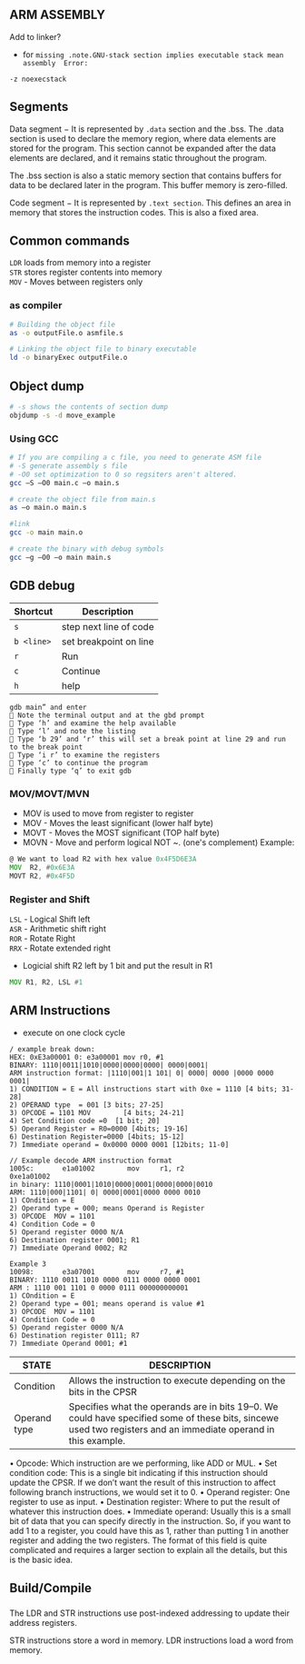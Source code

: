 ## ARM ASSEMBLY

Add to linker?
* for ```missing .note.GNU-stack section implies executable stack mean assembly  Error: ```
```
-z noexecstack
```

## Segments
Data segment − It is represented by ```.data``` section and the .bss. The .data section is used to declare the memory region, where data elements are stored for the program. This section cannot be expanded after the data elements are declared, and it remains static throughout the program. <br>

The .bss section is also a static memory section that contains buffers for data to be declared later in the program. This buffer memory is zero-filled. <br>

Code segment − It is represented by ```.text section```. This defines an area in memory that stores the instruction codes. This is also a fixed area.

## Common commands
```LDR``` loads from memory into a register </br>
```STR``` stores register contents into memory </br>
```MOV``` - Moves between registers only

### as compiler
```sh
# Building the object file
as -o outputFile.o asmfile.s

# Linking the object file to binary executable
ld -o binaryExec outputFile.o
```

## Object dump

```sh
# -s shows the contents of section dump
objdump -s -d move_example
```

### Using GCC 
```sh
# If you are compiling a c file, you need to generate ASM file
# -S generate assembly s file
# -O0 set optimization to 0 so regsiters aren't altered.
gcc –S –O0 main.c –o main.s

# create the object file from main.s
as –o main.o main.s

#link
gcc -o main main.o

# create the binary with debug symbols
gcc –g –O0 –o main main.s
```

## GDB debug 
| Shortcut | Description |
| -------- | ----------- |
| ```s``` | step next line of code |
| ```b <line>``` | set breakpoint on line |
| ```r``` | Run |
| ```c``` | Continue |
| ```h``` | help |
```
gdb main” and enter
 Note the terminal output and at the gbd prompt
 Type ‘h’ and examine the help available
 Type ‘l’ and note the listing
 Type ‘b 29’ and ‘r’ this will set a break point at line 29 and run to the break point
 Type ‘i r’ to examine the registers
 Type ‘c’ to continue the program
 Finally type ‘q’ to exit gdb

```




### MOV/MOVT/MVN
* MOV is used to move from register to register
* MOV - Moves the least significant (lower half byte)
* MOVT - Moves the MOST significant (TOP half byte)
* MOVN - Move and perform logical NOT ~. (one's complement)
Example:
```asm
@ We want to load R2 with hex value 0x4F5D6E3A
MOV  R2, #0x6E3A
MOVT R2, #0x4F5D
```

### Register and Shift
```LSL``` - Logical Shift left <br/>
```ASR``` - Arithmetic shift right <br/>
```ROR``` - Rotate Right<br/>
```RRX``` - Rotate extended right<br/>

* Logicial shift R2 left by 1 bit and put the result in R1
```asm
MOV R1, R2, LSL #1
```


## ARM Instructions
* execute on one clock cycle
```
/ example break down:
HEX: 0xE3a00001 0: e3a00001 mov r0, #1
BINARY: 1110|0011|1010|0000|0000|0000| 0000|0001|
ARM instruction format: |1110|001|1 101| 0| 0000| 0000 |0000 0000 0001|  
1) CONDITION = E = All instructions start with 0xe = 1110 [4 bits; 31-28]
2) OPERAND type  = 001 [3 bits; 27-25]
3) OPCODE = 1101 MOV 		[4 bits; 24-21]
4) Set Condition code =0  [1 bit; 20]
5) Operand Register = R0=0000 [4bits; 19-16]
6) Destination Register=0000 [4bits; 15-12]
7) Immediate operand = 0x0000 0000 0001 [12bits; 11-0]

// Example decode ARM instruction format
1005c:       e1a01002        mov     r1, r2
0xe1a01002
in binary: 1110|0001|1010|0000|0001|0000|0000|0010
ARM: 1110|000|1101| 0| 0000|0001|0000 0000 0010
1) COndition = E
2) Operand type = 000; means Operand is Register
3) OPCODE  MOV = 1101
4) Condition Code = 0
5) Operand register 0000 N/A
6) Destination register 0001; R1
7) Immediate Operand 0002; R2

Example 3
10098:       e3a07001        mov     r7, #1
BINARY: 1110 0011 1010 0000 0111 0000 0000 0001
ARM : 1110 001 1101 0 0000 0111 000000000001
1) COndition = E
2) Operand type = 001; means operand is value #1
3) OPCODE  MOV = 1101
4) Condition Code = 0
5) Operand register 0000 N/A
6) Destination register 0111; R7
7) Immediate Operand 0001; #1
```
| STATE | DESCRIPTION |
| ------- |-------------|
| Condition | Allows the instruction to execute depending on the bits in the CPSR |
| Operand type| Specifies what the operands are in bits 19–0. We could have specified some of these bits, sincewe used two registers and an immediate operand in this example. |
• Opcode: Which instruction are we performing, like
ADD or MUL.
• Set condition code: This is a single bit indicating if this
instruction should update the CPSR. If we don’t want
the result of this instruction to affect following branch
instructions, we would set it to 0.
• Operand register: One register to use as input.
• Destination register: Where to put the result of
whatever this instruction does.
• Immediate operand: Usually this is a small bit of
data that you can specify directly in the instruction.
So, if you want to add 1 to a register, you could have
this as 1, rather than putting 1 in another register and
adding the two registers. The format of this field is quite
complicated and requires a larger section to explain all
the details, but this is the basic idea.
## Build/Compile


###
The LDR and STR instructions use post-indexed addressing to update their address registers.

STR instructions store a word in memory.
LDR instructions load a word from memory.
